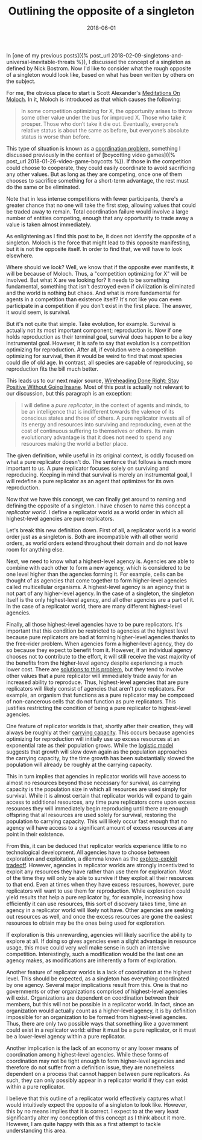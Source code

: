 ﻿---
layout: post
title: "Outlining the opposite of a singleton"
date: 2018-06-01
---
In [one of my previous posts]({% post_url 2018-02-09-singletons-and-universal-inevitable-threats %}), I discussed the concept of a singleton as defined by Nick Bostrom. Now I'd like to consider what the rough opposite of a singleton would look like, based on what has been written by others on the subject.

For me, the obvious place to start is Scott Alexander's [Meditations On Moloch](https://slatestarcodex.com/2014/07/30/meditations-on-moloch/). In it, Moloch is introduced as that which causes the following:

> In some competition optimizing for X, the opportunity arises to throw some other value under the bus for improved X. Those who take it prosper. Those who don’t take it die out. Eventually, everyone’s relative status is about the same as before, but everyone’s absolute status is worse than before.

This type of situation is known as a [coordination problem](https://conceptually.org/concepts/coordination-problems/), something I discussed previously in the context of [boycotting video games]({% post_url 2018-01-26-video-game-boycotts %}). If those in the competition could choose to cooperate, they could easily coordinate to avoid sacrificing any other values. But as long as they are competing, once one of them chooses to sacrifice something for a short-term advantage, the rest must do the same or be eliminated.

<!--break-->

Note that in less intense competitions with fewer participants, there's a greater chance that no one will take the first step, allowing values that could be traded away to remain. Total coordination failure would involve a large number of entities competing, enough that any opportunity to trade away a value is taken almost immediately.

As enlightening as I find this post to be, it does not identify the opposite of a singleton. Moloch is the force that might lead to this opposite manifesting, but it is not the opposite itself. In order to find that, we will have to look elsewhere.

Where should we look? Well, we know that if the opposite ever manifests, it will be because of Moloch. Thus, a "competition optimizing for X" will be involved. But what X are we looking for? It needs to be something fundamental, something that isn't destroyed even if civilization is eliminated and the world is nothing but chaos. And what is more fundamental for agents in a competition than existence itself? It's not like you can even participate in a competition if you don't exist in the first place. The answer, it would seem, is survival.

But it's not quite that simple. Take evolution, for example. Survival is actually not its most important component; reproduction is. Now if one holds reproduction as their terminal goal, survival does happen to be a key instrumental goal. However, it is safe to say that evolution is a competition optimizing for reproduction. After all, if evolution were a competition optimizing for survival, then it would be weird to find that most species could die of old age. In contrast, all species are capable of reproducing, so reproduction fits the bill much better.

This leads us to our next major source, [Wireheading Done Right: Stay Positive Without Going Insane](https://qualiacomputing.com/2016/08/20/wireheading_done_right/). Most of this post is actually not relevant to our discussion, but this paragraph is an exception:

> I will define a _pure replicator_, in the context of agents and minds, to be an intelligence that is indifferent towards the valence of its conscious states and those of others. A pure replicator invests all of its energy and resources into surviving and reproducing, even at the cost of continuous suffering to themselves or others. Its main evolutionary advantage is that it does not need to spend any resources making the world a better place.

The given definition, while useful in its original context, is oddly focused on what a pure replicator doesn't do. The sentence that follows is much more important to us. A pure replicator focuses solely on surviving and reproducing. Keeping in mind that survival is merely an instrumental goal, I will redefine a pure replicator as an agent that optimizes for its own reproduction.

Now that we have this concept, we can finally get around to naming and defining the opposite of a singleton. I have chosen to name this concept a *replicator world*. I define a replicator world as a world order in which all highest-level agencies are pure replicators.

Let's break this new definition down. First of all, a replicator world is a world order just as a singleton is. Both are incompatible with all other world orders, as world orders extend throughout their domain and do not leave room for anything else.

Next, we need to know what a highest-level agency is. Agencies are able to combine with each other to form a new agency, which is considered to be one level higher than the agencies forming it. For example, cells can be thought of as agencies that come together to form higher-level agencies called multicellular organisms. A highest-level agency is an agency that is not part of any higher-level agency. In the case of a singleton, the singleton itself is the only highest-level agency, and all other agencies are a part of it. In the case of a replicator world, there are many different highest-level agencies.

Finally, all those highest-level agencies have to be pure replicators. It's important that this condition be restricted to agencies at the highest level because pure replicators are bad at forming higher-level agencies thanks to the free-rider problem. When agencies form a higher-level agency, they do so because they expect to benefit from it. However, if an individual agency chooses not to contribute to the effort, it will still receive the vast majority of the benefits from the higher-level agency despite experiencing a much lower cost. There are [solutions to this problem](https://www.ribbonfarm.com/2016/02/11/minimum-viable-superorganism/), but they tend to involve other values that a pure replicator will immediately trade away for an increased ability to reproduce. Thus, highest-level agencies that are pure replicators will likely consist of agencies that aren't pure replicators. For example, an organism that functions as a pure replicator may be composed of non-cancerous cells that do not function as pure replicators. This justifies restricting the condition of being a pure replicator to highest-level agencies.

One feature of replicator worlds is that, shortly after their creation, they will always be roughly at their [carrying capacity](https://en.wikipedia.org/wiki/Carrying_capacity). This occurs because agencies optimizing for reproduction will initially use up excess resources at an exponential rate as their population grows. While the [logistic model](https://www.khanacademy.org/science/biology/ecology/population-growth-and-regulation/a/exponential-logistic-growth) suggests that growth will slow down again as the population approaches the carrying capacity, by the time growth has been substantially slowed the population will already be roughly at the carrying capacity.

This in turn implies that agencies in replicator worlds will have access to almost no resources beyond those necessary for survival, as carrying capacity is the population size in which all resources are used simply for survival. While it is almost certain that replicator worlds will expand to gain access to additional resources, any time pure replicators come upon excess resources they will immediately begin reproducing until there are enough offspring that all resources are used solely for survival, restoring the population to carrying capacity. This will likely occur fast enough that no agency will have access to a significant amount of excess resources at any point in their existence.

From this, it can be deduced that replicator worlds experience little to no technological development. All agencies have to choose between exploration and exploitation, a dilemma known as the [explore-exploit tradeoff](https://conceptually.org/concepts/explore-or-exploit/). However, agencies in replicator worlds are strongly incentivized to exploit any resources they have rather than use them for exploration. Most of the time they will only be able to survive if they exploit all their resources to that end. Even at times when they have excess resources, however, pure replicators will want to use them for reproduction. While exploration could yield results that help a pure replicator by, for example, increasing how efficiently it can use resources, this sort of discovery takes time, time an agency in a replicator world will likely not have. Other agencies are seeking out resources as well, and once the excess resources are gone the easiest resources to obtain may be the ones being used for exploration.

If exploration is this unrewarding, agencies will likely sacrifice the ability to explore at all. If doing so gives agencies even a slight advantage in resource usage, this move could very well make sense in such an intensive competition. Interestingly, such a modification would be the last one an agency makes, as modifications are inherently a form of exploration.

Another feature of replicator worlds is a lack of coordination at the highest level. This should be expected, as a singleton has everything coordinated by one agency. Several major implications result from this. One is that no governments or other organizations comprised of highest-level agencies will exist. Organizations are dependent on coordination between their members, but this will not be possible in a replicator world. In fact, since an organization would actually count as a higher-level agency, it is by definition impossible for an organization to be formed from highest-level agencies. Thus, there are only two possible ways that something like a government could exist in a replicator world: either it must be a pure replicator, or it must be a lower-level agency within a pure replicator.

Another implication is the lack of an economy or any looser means of coordination among highest-level agencies. While these forms of coordination may not be tight enough to form higher-level agencies and therefore do not suffer from a definition issue, they are nonetheless dependent on a process that cannot happen between pure replicators. As such, they can only possibly appear in a replicator world if they can exist within a pure replicator.

I believe that this outline of a replicator world effectively captures what I would intuitively expect the opposite of a singleton to look like. However, this by no means implies that it is correct. I expect to at the very least significantly alter my conception of this concept as I think about it more. However, I am quite happy with this as a first attempt to tackle understanding this area.
